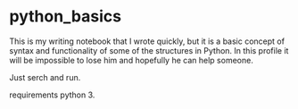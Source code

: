 # python_basics
This is my writing notebook that I wrote quickly, but it is a basic concept of syntax and functionality of some of the structures in Python.  In this profile it will be impossible to lose him and hopefully he can help someone.

Just serch and run. 

requirements python 3.
